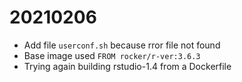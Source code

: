 


# 20210206
* Add file `userconf.sh` because rror file not found
* Base image used `FROM rocker/r-ver:3.6.3`
* Trying again building rstudio-1.4 from a Dockerfile
